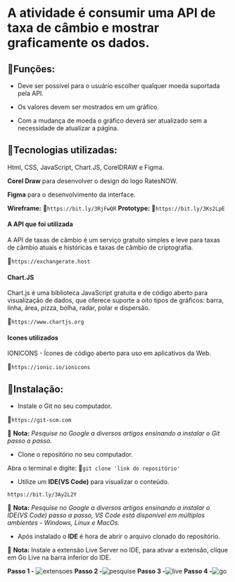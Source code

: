 # A atividade é consumir uma API de taxa de câmbio e mostrar graficamente os dados.

## 📌Funções: 

 - Deve ser possível para o usuário escolher qualquer moeda suportada pela API.

 - Os valores devem ser mostrados em um gráfico.

 - Com a mudança de moeda o gráfico deverá ser atualizado sem a necessidade de atualizar a página.

## 📌Tecnologias utilizadas: 

Html, CSS, JavaScript, Chart.JS, CorelDRAW e Figma.

**Corel Draw** para desenvolver o design do logo RatesNOW.

**Figma** para o desenvolvimento da interface.

**Wireframe:** 🔎``` https://bit.ly/3RjFwQR ```
**Prototype:** 🔎``` https://bit.ly/3Ks2LpE ```

#### A API que foi utilizada
A API de taxas de câmbio é um serviço gratuito simples e leve para taxas de câmbio atuais e históricas e taxas de câmbio de criptografia.

🔎``` https://exchangerate.host ```

#### Chart.JS 
Chart.js é uma biblioteca JavaScript gratuita e de código aberto para visualização de dados, que oferece suporte a oito tipos de gráficos: barra, linha, área, pizza, bolha, radar, polar e dispersão.

🔎``` https://www.chartjs.org ```

#### Icones utilizados
IONICONS - Ícones de código aberto para uso em aplicativos da Web.

🔎``` https://ionic.io/ionicons ```

## 📌Instalação:
- Instale o Git no seu computador.

🔎``` https://git-scm.com ```

 📝 **Nota:** *Pesquise no Google a diversos artigos ensinando a instalar o Git passo a passo.*
 
 - Clone o repositório no seu computador.
 
  Abra o terminal e digite: 
  🔎``` git clone 'link do repositório' ```
  
  - Utilize um **IDE(VS Code)** para visualizar o conteúdo.
  
``` https://bit.ly/3Ay2L2Y ```
  
 📝 **Nota:** *Pesquise no Google a diversos artigos ensinando a instalar o IDE(VS Code) passo a passo, VS Code está disponível em múltiplos ambientes - Windows, Linux e MacOs.*
   
   - Após instalado o **IDE** é hora de abrir o arquivo clonado do repositório.
   
 📝 **Nota:** Instale a extensão Live Server no IDE, para ativar a extensão, clique em Go Live na barra inferior do IDE.
   
**Passo 1 -** ![extensoes](https://user-images.githubusercontent.com/101996367/187252314-9753a5d9-59b3-46d4-b34c-09db7a8ecb5a.png)
**Passo 2 -**![pesquise](https://user-images.githubusercontent.com/101996367/187252344-571fab7c-5ffd-47b0-bc07-b346627f368a.png)
**Passo 3 -**![live](https://user-images.githubusercontent.com/101996367/187252391-ab8e6625-b580-45c6-bbc4-cd433e6e98ee.png)
**Passo 4 -**![go](https://user-images.githubusercontent.com/101996367/187252399-5293f6c2-b9aa-4d84-9bb6-449214d4fc34.png)

